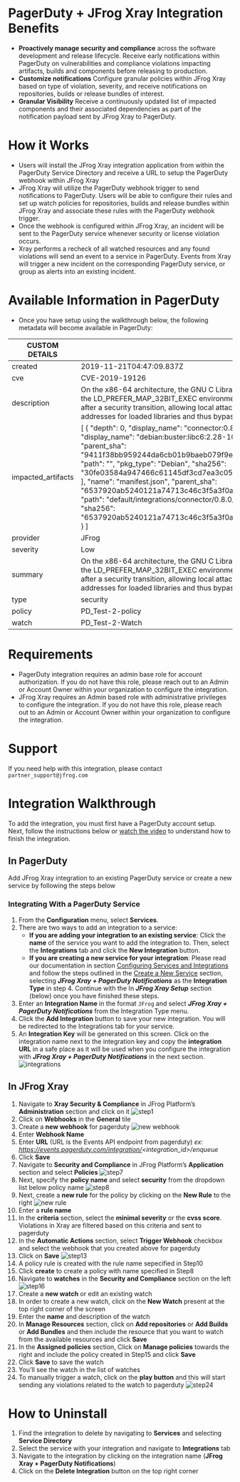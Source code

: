 # PagerDuty + JFrog Xray Integration Benefits
* **Proactively manage security and compliance** across the software development and release lifecycle.  Receive early notifications within PagerDuty on vulnerabilities and compliance violations impacting artifacts, builds and components before releasing to production.      
* **Customize notifications** Configure granular policies within JFrog Xray based on type of violation, severity, and receive notifications on repositories, builds or release bundles of interest.
* **Granular Visibility** Receive a continuously updated list of impacted components and their associated dependencies as part of the notification payload sent by JFrog Xray to PagerDuty.  

# How it Works
* Users will install the JFrog Xray integration application from within the PagerDuty Service Directory and receive a URL to setup the PagerDuty webhook within JFrog Xray
* JFrog Xray will utilize the PagerDuty webhook trigger to send notifications to PagerDuty.  Users will be able to configure their rules and set up watch policies for repositories, builds and release bundles within JFrog Xray and associate these rules with the PagerDuty webhook trigger. 
* Once the webhook is configured within JFrog Xray, an incident will be sent to the PagerDuty service whenever security or license violation occurs.
* Xray performs a recheck of all watched resources and any found violations will send an event to a service in PagerDuty. Events from Xray will trigger a new incident on the corresponding PagerDuty service, or group as alerts into an existing incident.

# Available Information in PagerDuty
* Once you have setup using the walkthrough below, the following metadata will become available in PagerDuty:

| CUSTOM DETAILS |  |
| ------------- | ------------- |
| created | 2019-11-21T04:47:09.837Z |
| cve | CVE-2019-19126 |
| description	|  On the x86-64 architecture, the GNU C Library (aka glibc) before 2.31 fails to ignore the LD_PREFER_MAP_32BIT_EXEC environment variable during program execution after a security transition, allowing local attackers to restrict the possible mapping addresses for loaded libraries and thus bypass ASLR for a setuid program. |
| impacted_artifacts | [ { "depth": 0, "display_name": "connector:0.8.0", "infected_files": [ { "depth": 0, "display_name": "debian:buster:libc6:2.28-10", "name": "libc6:2.28-10", "parent_sha": "9411f38bb959244da6cb01b9baeb079f9e5193832ad5c7b4ad3aa45301f50e1c", "path": "", "pkg_type": "Debian", "sha256": "30fe03584a947466c61145df3cd7ea3c0503aa319b8bc913f373701fdff44e85" } ], "name": "manifest.json", "parent_sha": "6537920ab5240121a74713c46c3f5a3f0a13db43fe16684be6db91dd21706501", "path": "default/integrations/connector/0.8.0/", "pkg_type": "Docker", "sha1": "", "sha256": "6537920ab5240121a74713c46c3f5a3f0a13db43fe16684be6db91dd21706501" } ] |
| provider | JFrog |
| severity | Low | 
| summary |  On the x86-64 architecture, the GNU C Library (aka glibc) before 2.31 fails to ignore the LD_PREFER_MAP_32BIT_EXEC environment variable during program execution after a security transition, allowing local attackers to restrict the possible mapping addresses for loaded libraries and thus bypass ASLR for a setuid program. | 
| type | security | 
| policy | PD_Test-2-policy | 
| watch | PD_Test-2-Watch | 
       
# Requirements
* PagerDuty integration requires an admin base role for account authorization. If you do not have this role, please reach out to an Admin or Account Owner within your organization to configure the integration.
* JFrog Xray requires an Admin based role with administrative privileges to configure the integration.  If you do not have this role, please reach out to an Admin or Account Owner within your organization to configure the integration.

# Support
If you need help with this integration, please contact `partner_support@jfrog.com`

# Integration Walkthrough
To add the integration, you must first have a PagerDuty account setup. Next, follow the instructions below or [watch the video](https://www.youtube.com/watch?v=WxUc8bcEh0U) to understand how to finish the integration.

## In PagerDuty
Add JFrog Xray integration to an existing PagerDuty service or create a new service by following the steps below

### Integrating With a PagerDuty Service
1. From the **Configuration** menu, select **Services**.
2. There are two ways to add an integration to a service:
   * **If you are adding your integration to an existing service**: Click the **name** of the service you want to add the integration to. Then, select the **Integrations** tab and click the **New Integration** button.
   * **If you are creating a new service for your integration**: Please read our documentation in section [Configuring Services and Integrations](https://support.pagerduty.com/docs/services-and-integrations#section-configuring-services-and-integrations) and follow the steps outlined in the [Create a New Service](https://support.pagerduty.com/docs/services-and-integrations#section-create-a-new-service) section, selecting ***JFrog Xray + PagerDuty Notifications*** as the **Integration Type** in step 4. Continue with the In  ***JFrog Xray Setup***  section (below) once you have finished these steps.
3. Enter an **Integration Name** in the format `JFrog` and select  ***JFrog Xray + PagerDuty Notifications***  from the Integration Type menu.
4. Click the **Add Integration** button to save your new integration. You will be redirected to the Integrations tab for your service.
5. An **Integration Key** will be generated on this screen. Click on the integration name next to the integration key and copy the **integration URL** in a safe place as it will be used when you configure the integration with  ***JFrog Xray + PagerDuty Notifications***  in the next section.
![integrations](https://raw.githubusercontent.com/jfrog/partner-integrations/main/PagerDuty/Xray/SecurityIncidents/images/integration.png)

## In JFrog Xray
1. Navigate to **Xray Security & Compliance** in JFrog Platform’s **Administration** section and click on it
![step1](https://raw.githubusercontent.com/jfrog/partner-integrations/main/PagerDuty/Xray/SecurityIncidents/images/step1.png)
2. Click on **Webhooks** in the **General** tile
3. Create a **new webhook** for pagerduty
![new webhook](https://raw.githubusercontent.com/jfrog/partner-integrations/main/PagerDuty/Xray/SecurityIncidents/images/new_webhook.png)
4. Enter **Webhook Name**
5. Enter **URL** (URL is the Events API endpoint from pagerduty) _ex: https://events.pagerduty.com/integration/<integration_id>/enqueue_
6. Click **Save**
7. Navigate to **Security and Compliance** in JFrog Platform’s **Application** section and select **Policies**
![step7](https://raw.githubusercontent.com/jfrog/partner-integrations/main/PagerDuty/Xray/SecurityIncidents/images/step7.png)
8. Next, specify the **policy name** and select **security** from the dropdown list below policy name
![step8](https://raw.githubusercontent.com/jfrog/partner-integrations/main/PagerDuty/Xray/SecurityIncidents/images/step8.png)
9. Next, create a **new rule** for the policy by clicking on the **New Rule** to the right
![new rule](https://raw.githubusercontent.com/jfrog/partner-integrations/main/PagerDuty/Xray/SecurityIncidents/images/new_rule.png)
10. Enter a **rule name**
11. In the **criteria** section, select the **minimal severity** or the **cvss score**. Violations in Xray are filtered based on this criteria and sent to pagerduty
12. In the **Automatic Actions** section, select **Trigger Webhook** checkbox and select the webhook that you created above for pagerduty
13. Click on **Save**
![step13](https://raw.githubusercontent.com/jfrog/partner-integrations/main/PagerDuty/Xray/SecurityIncidents/images/step13.png)
14. A policy rule is created with the rule name sepecified in Step10
15. Click **create** to create a policy with name specified in Step8
16. Navigate to **watches** in the **Security and Compliance** section on the left
![step16](https://raw.githubusercontent.com/jfrog/partner-integrations/main/PagerDuty/Xray/SecurityIncidents/images/step16.png)
17. Create a **new watch** or edit an existing watch
18. In order to create a new watch, click on the **New Watch** present at the top right corner of the screen
19. Enter the **name** and description of the watch
20. In **Manage Resources** section, click on **Add repositories** or **Add Builds** or **Add Bundles** and then include the resource that you want to watch from the available resources and click **Save**
21. In the **Assigned policies** section, Click on **Manage policies** towards the right and include the policy created in Step15 and click **Save**
22. Click **Save** to save the watch
23. You’ll see the watch in the list of watches
24. To manually trigger a watch, click on the **play button** and this will start sending any violations related to the watch to pagerduty
![step24](https://raw.githubusercontent.com/jfrog/partner-integrations/main/PagerDuty/Xray/SecurityIncidents/images/step24.png)

# How to Uninstall
1. Find the integration to delete by navigating to **Services** and selecting **Service Directory**
2. Select the service with your integration and navigate to **Integrations** tab
3. Navigate to the integration by clicking on the integration name (**JFrog Xray + PagerDuty Notifications**)
4. Click on the **Delete Integration** button on the top right corner
